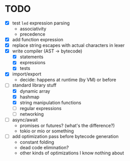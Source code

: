 # TODO

- [x] test `led` expression parsing
    - associativity
    - precedence
- [x] add function expression
- [x] replace string escapes with actual characters in lexer
- [x] write compiler (AST -> bytecode)
    - [x] statements
    - [x] expressions
    - [x] tests
- [x] import/export
    - decide: happens at runtime (by VM) or before
- [ ] standard library stuff
    - [x] dynamic array
    - [x] hashmap
    - [x] string manipulation functions
    - [ ] regular expressions
    - [ ] networking
- [ ] async/await
    - promises or futures? (what's the difference?)
    - tokio or mio or something
- [ ] add optimization pass before bytecode generation
    - constant folding
    - dead code elimination?
    - other kinds of optimizations I know nothing about
